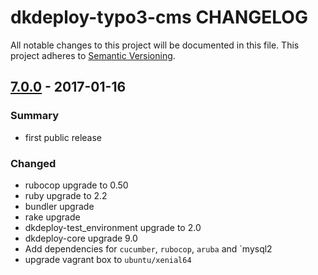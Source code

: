 # dkdeploy-typo3-cms CHANGELOG

All notable changes to this project will be documented in this file.
This project adheres to [Semantic Versioning](http://semver.org/).

## [7.0.0] - 2017-01-16
### Summary

- first public release

### Changed

- rubocop upgrade to 0.50
- ruby upgrade to 2.2
- bundler upgrade
- rake upgrade
- dkdeploy-test_environment upgrade to 2.0
- dkdeploy-core upgrade 9.0
- Add dependencies for `cucumber`, `rubocop`, `aruba` and `mysql2
- upgrade vagrant box to `ubuntu/xenial64`

[Unreleased]: https://github.com/dkdeploy/dkdeploy-typo3-cms/compare/master...develop
[7.0.0]: https://github.com/dkdeploy/dkdeploy-typo3-cms/releases/tag/v7.0.0
